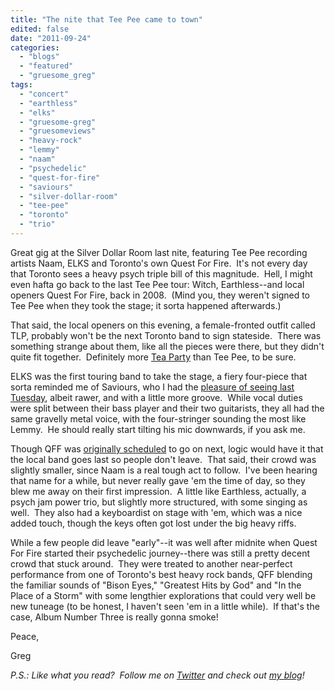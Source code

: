 ```yaml
---
title: "The nite that Tee Pee came to town"
edited: false
date: "2011-09-24"
categories:
  - "blogs"
  - "featured"
  - "gruesome_greg"
tags:
  - "concert"
  - "earthless"
  - "elks"
  - "gruesome-greg"
  - "gruesomeviews"
  - "heavy-rock"
  - "lemmy"
  - "naam"
  - "psychedelic"
  - "quest-for-fire"
  - "saviours"
  - "silver-dollar-room"
  - "tee-pee"
  - "toronto"
  - "trio"
---
```


Great gig at the Silver Dollar Room last nite, featuring Tee Pee recording artists Naam, ELKS and Toronto's own Quest For Fire.  It's not every day that Toronto sees a heavy psych triple bill of this magnitude.  Hell, I might even hafta go back to the last Tee Pee tour: Witch, Earthless--and local openers Quest For Fire, back in 2008.  (Mind you, they weren't signed to Tee Pee when they took the stage; it sorta happened afterwards.)

That said, the local openers on this evening, a female-fronted outfit called TLP, probably won't be the next Toronto band to sign stateside.  There was something strange about them, like all the pieces were there, but they didn't quite fit together.  Definitely more [Tea Party](http://www.youtube.com/watch?v=cFzQX2i6mwo) than Tee Pee, to be sure.

ELKS was the first touring band to take the stage, a fiery four-piece that sorta reminded me of Saviours, who I had the [pleasure of seeing last Tuesday](http://gruesomeviews.com/2011/09/14/amateur-concert-photgraphy-hour-weedeater-saviours-bison-b-c-lees-palace-september-13th/), albeit rawer, and with a little more groove.  While vocal duties were split between their bass player and their two guitarists, they all had the same gravelly metal voice, with the four-stringer sounding the most like Lemmy.  He should really start tilting his mic downwards, if you ask me.

Though QFF was [originally scheduled](https://www.facebook.com/event.php?eid=161780407230205) to go on next, logic would have it that the local band goes last so people don't leave.  That said, their crowd was slightly smaller, since Naam is a real tough act to follow.  I've been hearing that name for a while, but never really gave 'em the time of day, so they blew me away on their first impression.  A little like Earthless, actually, a psych jam power trio, but slightly more structured, with some singing as well.  They also had a keyboardist on stage with 'em, which was a nice added touch, though the keys often got lost under the big heavy riffs.

While a few people did leave "early"--it was well after midnite when Quest For Fire started their psychedelic journey--there was still a pretty decent crowd that stuck around.  They were treated to another near-perfect performance from one of Toronto's best heavy rock bands, QFF blending the familiar sounds of "Bison Eyes," "Greatest Hits by God" and "In the Place of a Storm" with some lengthier explorations that could very well be new tuneage (to be honest, I haven't seen 'em in a little while).  If that's the case, Album Number Three is really gonna smoke!

Peace,

Greg

_P.S.: Like what you read?  Follow me on [Twitter](http://twitter.com/gruesomeviews) and check out [my blog](http://gruesomeviews.com/)!_
